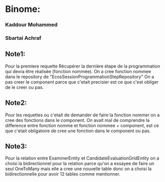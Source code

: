 # Binome:
### Kaddour Mohammed
### Sbartai Achraf

## Note1:
Pour la premiere requette Récupérer la dernière étape de la programmation qui devra être réalisée (fonction nommée).
On a cree fonction nommee dans le repository de "EcosSessionProgrammationStepRepository" On a pas creer le component
parce que c'etait precisier est ce que c'est obliger de le creer ou pas.

## Note2:
Pour les requettes ou c'etait de demander de faire la fonction nommer on a cree
des fonctions dans le component.
On avait mal de comprendre la difference entre fonction nomme et 
fonction nommee + component, est ce que c'etait obligatoire de cree une fonction dans le component ou pas.

## Note3:
Pour la relation entre ExaminerEntity et CandidateEvaluationGridEntity on a choisi la bidirectionnel
pour la relation parce qu'on a essayee de faire un seul OneToMany mais elle a cree une nouvelle table
donc on a choisi la bidirectionnelle pour avoir 12 tables comme mentionner.